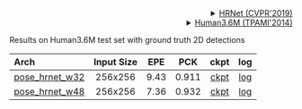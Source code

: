 <!-- [ALGORITHM] -->

<details>
<summary align="right"><a href="http://openaccess.thecvf.com/content_CVPR_2019/html/Sun_Deep_High-Resolution_Representation_Learning_for_Human_Pose_Estimation_CVPR_2019_paper.html">HRNet (CVPR'2019)</a></summary>

```bibtex
@inproceedings{sun2019deep,
  title={Deep high-resolution representation learning for human pose estimation},
  author={Sun, Ke and Xiao, Bin and Liu, Dong and Wang, Jingdong},
  booktitle={Proceedings of the IEEE conference on computer vision and pattern recognition},
  pages={5693--5703},
  year={2019}
}
```

</details>

<!-- [DATASET] -->

<details>
<summary align="right"><a href="https://ieeexplore.ieee.org/abstract/document/6682899/">Human3.6M (TPAMI'2014)</a></summary>

```bibtex
@article{h36m_pami,
  author = {Ionescu, Catalin and Papava, Dragos and Olaru, Vlad and Sminchisescu,  Cristian},
  title = {Human3.6M: Large Scale Datasets and Predictive Methods for 3D Human Sensing in Natural Environments},
  journal = {IEEE Transactions on Pattern Analysis and Machine Intelligence},
  publisher = {IEEE Computer Society},
  volume = {36},
  number = {7},
  pages = {1325-1339},
  month = {jul},
  year = {2014}
}
```

</details>

Results on Human3.6M test set with ground truth 2D detections

| Arch  | Input Size | EPE | PCK | ckpt | log |
| :--- | :-----------: | :---: | :---: | :----: | :---: |
| [pose_hrnet_w32](/configs/body/2d_kpt_sview_rgb_img/topdown_heatmap/h36m/hrnet_w32_h36m_256x256.py) | 256x256 | 9.43 | 0.911 | [ckpt](https://download.openmmlab.com/mmpose/top_down/hrnet/hrnet_w32_h36m_256x256-d3206675_20210621.pth) | [log](https://download.openmmlab.com/mmpose/top_down/hrnet/hrnet_w32_h36m_256x256_20210621.log.json) |
| [pose_hrnet_w48](/configs/body/2d_kpt_sview_rgb_img/topdown_heatmap/h36m/hrnet_w48_h36m_256x256.py) | 256x256 | 7.36 | 0.932 | [ckpt](https://download.openmmlab.com/mmpose/top_down/hrnet/hrnet_w48_h36m_256x256-78e88d08_20210621.pth) | [log](https://download.openmmlab.com/mmpose/top_down/hrnet/hrnet_w48_h36m_256x256_20210621.log.json) |
